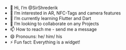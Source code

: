 - 👋 Hi, I’m @SirShrederik
- 👀 I’m interested in AR, NFC-Tags and camera features 
- 🌱 I’m currently learning Flutter and Dart
- 💞️ I’m looking to collaborate on any Projects
- 📫 How to reach me - send me a message 
- 😄 Pronouns: he/ him/ his
- ⚡ Fun fact: Everything is a widget!

<!---
SirShrederik/SirShrederik is a ✨ special ✨ repository because its `README.md` (this file) appears on your GitHub profile.
You can click the Preview link to take a look at your changes.
--->
